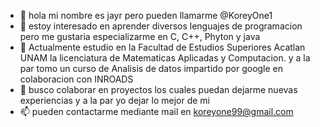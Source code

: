 - 👋 hola mi nombre es jayr pero pueden llamarme @KoreyOne1
- 👀 estoy interesado en aprender diversos lenguajes de programacion 
      pero me gustaria especializarme en C, C++, Phyton y java 
- 🌱 Actualmente estudio en la Facultad de Estudios Superiores Acatlan UNAM
      la licenciatura de Matematicas Aplicadas y Computacion.
      y a la par tomo un curso de Analisis de datos impartido por google en colaboracion con INROADS 
- 💞️ busco colaborar en proyectos los cuales puedan dejarme nuevas experiencias y a la par yo dejar lo mejor de mi
- 📫 pueden contactarme mediante mail en koreyone99@gmail.com

<!---
KoreyOne1/KoreyOne1 is a ✨ special ✨ repository because its `README.md` (this file) appears on your GitHub profile.
You can click the Preview link to take a look at your changes.
--->
